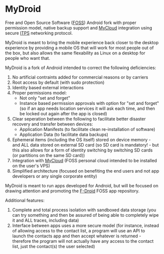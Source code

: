 # MyDroid
Free and Open Source Software ([FOSS](https://en.wikipedia.org/wiki/Free_and_open-source_software)) Android fork with proper permission model, native backup support and [MyCloud](https://github.com/varasys/MyCloud) integration using secure [ITPS](https://github.com/varasys/ITPS) networking protocol.

MyDroid is meant to bring the mobile experience back closer to the desktop experience by providing a mobile OS that will work for most people out of the box, but also allows the same flexability as Linux on a desktop for people who want that.

MyDroid is a fork of Android intended to correct the following deficiencies:
1. No artificial contraints added for commercial reasons or by carriers
2. Root access by default (with sudo protection)
3. Identity based external interactions
4. Proper permissions model:
    * Not only "set and forget"
    * Instance based permission approvals with option for "set and forget" (so if an app needs location services it will ask each time, and then be locked out again after the app is closed)
5. Clear seperation between the following to facilitate better disaster recovery and transfer between devices:
    * Application Manifests (to facilitate clean re-installation of software)
    * Application Data (to facilitate data backups)
6. Ephemeral items (including the OS itself) stored on device memory - and ALL data stored on external SD card (so SD card is mandatory! - but this also allows for a form of identity switching by switching SD cards (or partitions on the same SD card))
7. Integration with [MyCloud](https://github.com/varasys/MyCloud) (FOSS personal cloud intended to be installed on the user's VPS)
8. Simplified architecture (focused on benefiting the end users and not app developers or any single corporate entity)

MyDroid is meant to run apps developed for Android, but will be focused on drawing attention and promoting the [F-Droid](https://f-droid.org/) FOSS app repository.

Additional features:
1. Complete and total process isolation with sandboxed data storage (you can try something and then be assured of being able to completely wipe it and ALL traces, including data)
2. Interface between apps uses a more secure model (for instance, instead of allowing access to the contact list, a program will use an API to launch the contacts app and then accept whatever is returned - therefore the program will not actually have any access to the contact list, just the contact(s) the user selected)

